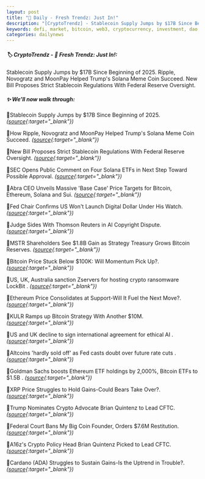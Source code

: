 ```yaml
---
layout: post
title: "🌅 Daily - Fresh Trendz: Just In!"
description: "[CryptoTrendz] - Stablecoin Supply Jumps by $17B Since Beginning of 2025. Ripple, Novogratz and MoonPay Helped Trump's Solana Meme Coin Succeed. New Bill Proposes Strict Stablecoin Regulations With Federal Reserve Oversight."
keywords: defi, market, bitcoin, web3, cryptocurrency, investment, dao, solana, btc, dao, nft
categories: dailynews
---
```


##### 🏷️  CryptoTrendz - 📌 *Fresh Trendz: Just In!:*

Stablecoin Supply Jumps by $17B Since Beginning of 2025. Ripple, Novogratz and MoonPay Helped Trump's Solana Meme Coin Succeed. New Bill Proposes Strict Stablecoin Regulations With Federal Reserve Oversight.

##### ✨ *We’ll now walk through:*


🔹Stablecoin Supply Jumps by $17B Since Beginning of 2025. *([source](https://s.avyag.com/c3ao){:target="_blank"})*

🔹How Ripple, Novogratz and MoonPay Helped Trump's Solana Meme Coin Succeed. *([source](https://s.avyag.com/m44x){:target="_blank"})*

🔹New Bill Proposes Strict Stablecoin Regulations With Federal Reserve Oversight. *([source](https://s.avyag.com/4vkm){:target="_blank"})*

🔹SEC Opens Public Comment on Four Solana ETFs in Next Step Toward Possible Approval. *([source](https://s.avyag.com/jpdt){:target="_blank"})*

🔹Abra CEO Unveils Massive 'Base Case' Price Targets for Bitcoin, Ethereum, Solana and Sui. *([source](https://s.avyag.com/1icz){:target="_blank"})*

🔹Fed Chair Confirms US Won't Launch Digital Dollar Under His Watch. *([source](https://s.avyag.com/6fh1){:target="_blank"})*

🔹Judge Sides With Thomson Reuters in AI Copyright Dispute. *([source](https://s.avyag.com/oqnr){:target="_blank"})*

🔹MSTR Shareholders See $1.8B Gain as Strategy Treasury Grows Bitcoin Reserves. *([source](https://s.avyag.com/jn3f){:target="_blank"})*

🔹Bitcoin Price Stuck Below $100K: Will Momentum Pick Up?. *([source](https://s.avyag.com/waxg){:target="_blank"})*

🔹US, UK, Australia sanction Zservers for hosting crypto ransomware LockBit . *([source](https://s.avyag.com/mt12){:target="_blank"})*

🔹Ethereum Price Consolidates at Support-Will It Fuel the Next Move?. *([source](https://s.avyag.com/1ct0){:target="_blank"})*

🔹KULR Ramps up Bitcoin Strategy With Another $10M. *([source](https://s.avyag.com/svlh){:target="_blank"})*

🔹US and UK decline to sign international agreement for ethical AI . *([source](https://s.avyag.com/xhi8){:target="_blank"})*

🔹Altcoins 'hardly sold off' as Fed casts doubt over future rate cuts . *([source](https://s.avyag.com/ub32){:target="_blank"})*

🔹Goldman Sachs boosts Ethereum ETF holdings by 2,000%, Bitcoin ETFs to $1.5B . *([source](https://s.avyag.com/0zph){:target="_blank"})*

🔹XRP Price Struggles to Hold Gains-Could Bears Take Over?. *([source](https://s.avyag.com/ql19){:target="_blank"})*

🔹Trump Nominates Crypto Advocate Brian Quintenz to Lead CFTC. *([source](https://s.avyag.com/ztf4){:target="_blank"})*

🔹Federal Court Bans My Big Coin Founder, Orders $7.6M Restitution. *([source](https://s.avyag.com/mev8){:target="_blank"})*

🔹A16z's Crypto Policy Head Brian Quintenz Picked to Lead CFTC. *([source](https://s.avyag.com/bcax){:target="_blank"})*

🔹Cardano (ADA) Struggles to Sustain Gains-Is the Uptrend in Trouble?. *([source](https://s.avyag.com/nzy6){:target="_blank"})*
